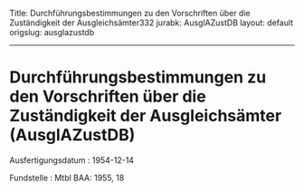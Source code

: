 Title: Durchführungsbestimmungen zu den Vorschriften über die Zuständigkeit der Ausgleichsämter332
jurabk: AusglAZustDB
layout: default
origslug: ausglazustdb


---

# Durchführungsbestimmungen zu den Vorschriften über die Zuständigkeit der Ausgleichsämter (AusglAZustDB)

Ausfertigungsdatum
:   1954-12-14

Fundstelle
:   Mtbl BAA: 1955, 18

